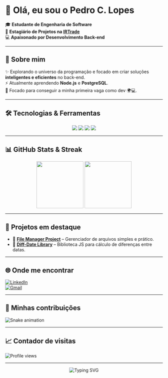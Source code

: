 # 👋 Olá, eu sou o Pedro C. Lopes  

🎓 **Estudante de Engenharia de Software**  
💼 **Estagiário de Projetos na [IRTrade](https://www.irtrade.com.br/)**  
💻 **Apaixonado por Desenvolvimento Back-end**  

---

## 🚀 Sobre mim
✨ Explorando o universo da programação e focado em criar soluções **inteligentes e eficientes** no back-end.  
⚡ Atualmente aprendendo **Node.js** e **PostgreSQL**.  
🎯 Focado para conseguir a minha primeira vaga como dev 🌍💻.  

---

## 🛠️ Tecnologias & Ferramentas
<p align="center">
  <img src="https://img.shields.io/badge/Node.js-FF0000?style=for-the-badge&logo=node.js&logoColor=white" />
  <img src="https://img.shields.io/badge/PostgreSQL-B22222?style=for-the-badge&logo=postgresql&logoColor=white" />
  <img src="https://img.shields.io/badge/JavaScript-DC143C?style=for-the-badge&logo=javascript&logoColor=white" />
  <img src="https://img.shields.io/badge/Git-8B0000?style=for-the-badge&logo=git&logoColor=white" />
</p>

---

## 📊 GitHub Stats & Streak
<p align="center">
  <img src="https://github-readme-stats.vercel.app/api?username=pedooor013&show_icons=true&theme=radical&title_color=FF0000&icon_color=FF4500&text_color=ffffff&bg_color=0d1117" height="150"/>
  <img src="https://streak-stats.demolab.com?user=pedooor013&theme=radical&fire=FF0000&ring=FF4500&currStreakLabel=ffffff&background=0d1117" height="150"/>
</p>

---

## 📂 Projetos em destaque
- 🔗 [**File Manager Project**](https://github.com/pedooor013/file-manager-project) – Gerenciador de arquivos simples e prático.  
- 🔗 [**Diff-Date Library**](https://github.com/pedooor013/diff-date-library) – Biblioteca JS para cálculo de diferenças entre datas.  

---

## 🌐 Onde me encontrar
[![LinkedIn](https://img.shields.io/badge/LinkedIn-FF0000?style=for-the-badge&logo=linkedin&logoColor=white)](https://www.linkedin.com/in/pedrolopesprog013)  
[![Gmail](https://img.shields.io/badge/Gmail-B22222?style=for-the-badge&logo=gmail&logoColor=white)](mailto:pedrolopes.programador013@gmail.com)

---

## 🐍 Minhas contribuições
![Snake animation](https://github.com/pedooor013/pedooor013/blob/output/github-contribution-grid-snake.svg)

---

## 📈 Contador de visitas
![Profile views](https://komarev.com/ghpvc/?username=pedooor013&color=red&style=flat-square)

---

<p align="center">
  <img src="https://readme-typing-svg.herokuapp.com?font=Fira+Code&size=22&pause=1000&color=FF0000&center=true&vCenter=true&width=500&lines=Bem-vindo+ao+meu+GitHub!;Explorando+o+mundo+do+Back-end;Sempre+aprendendo+e+evoluindo!;Let's+Code+🔥" alt="Typing SVG" />
</p>
